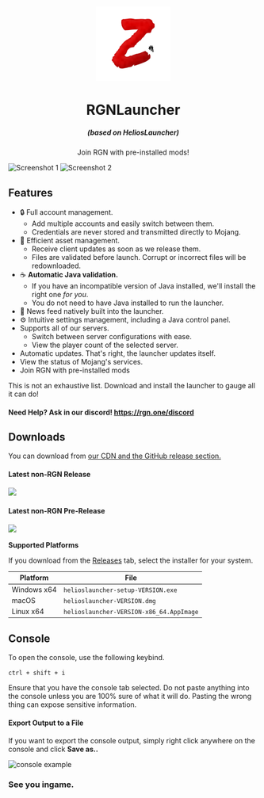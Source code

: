 <p align="center"><img src="./app/assets/images/SealCircle.png" width="150px" height="150px" alt="RGN Development. Original by aventium softworks."></p>

<h1 align="center">RGNLauncher</h1>

<em><h5 align="center">(based on HeliosLauncher)</h5></em>

<p align="center">Join RGN with pre-installed mods!</p>

![Screenshot 1](https://cdn.ryderg.net/01-showcase.jpg)
![Screenshot 2](https://cdn.ryderg.net/02-showcase.jpg)

## Features

* 🔒 Full account management.
  * Add multiple accounts and easily switch between them.
  * Credentials are never stored and transmitted directly to Mojang.
* 📂 Efficient asset management.
  * Receive client updates as soon as we release them.
  * Files are validated before launch. Corrupt or incorrect files will be redownloaded.
* ☕ **Automatic Java validation.**
  * If you have an incompatible version of Java installed, we'll install the right one *for you*.
  * You do not need to have Java installed to run the launcher.
* 📰 News feed natively built into the launcher.
* ⚙️ Intuitive settings management, including a Java control panel.
* Supports all of our servers.
  * Switch between server configurations with ease.
  * View the player count of the selected server.
* Automatic updates. That's right, the launcher updates itself.
*  View the status of Mojang's services.
* Join RGN with pre-installed mods

This is not an exhaustive list. Download and install the launcher to gauge all it can do!

#### Need Help? Ask in our discord! https://rgn.one/discord

## Downloads

You can download from [our CDN and the GitHub release section.](https://github.com/ryderg-network/Launcher-Releases/releases)

#### Latest non-RGN Release

[![](https://img.shields.io/github/release/dscalzi/HeliosLauncher.svg?style=flat-square)](https://github.com/dscalzi/HeliosLauncher/releases/latest)

#### Latest non-RGN Pre-Release
[![](https://img.shields.io/github/release/dscalzi/HeliosLauncher/all.svg?style=flat-square)](https://github.com/dscalzi/HeliosLauncher/releases)

**Supported Platforms**

If you download from the [Releases](https://github.com/ryderg-network/Launcher-Releases/releases) tab, select the installer for your system.

| Platform | File |
| -------- | ---- |
| Windows x64 | `helioslauncher-setup-VERSION.exe` |
| macOS | `helioslauncher-VERSION.dmg` |
| Linux x64 | `helioslauncher-VERSION-x86_64.AppImage` |

## Console

To open the console, use the following keybind.

```console
ctrl + shift + i
```

Ensure that you have the console tab selected. Do not paste anything into the console unless you are 100% sure of what it will do. Pasting the wrong thing can expose sensitive information.

#### Export Output to a File

If you want to export the console output, simply right click anywhere on the console and click **Save as..**

![console example](https://i.imgur.com/T5e73jP.png)


### See you ingame.

[discord]: https://rgn.one/discord 'Discord'
